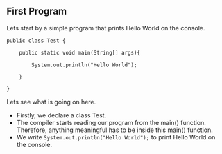 ## First Program

Lets start by a simple program that prints Hello World on the console. 

`public class Test {`

`    public static void main(String[] args){`

`        System.out.println("Hello World");`

`    }`

`}`

Lets see what is going on here. 

*  Firstly, we declare a class Test.
*  The compiler starts reading our program from the main\(\) function. Therefore, anything meaningful has to be inside this main\(\) function.
*  We write `System.out.println("Hello World");` to print Hello World on the console.

 

